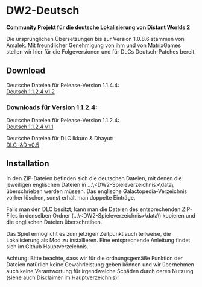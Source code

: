 # DW2-Deutsch
<strong>Community Projekt für die deutsche Lokalisierung von Distant Worlds 2</strong>

Die ursprünglichen Übersetzungen bis zur Version 1.0.8.6 stammen von Amalek. Mit freundlicher Genehmigung von ihm und von MatrixGames stellen wir hier für die Folgeversionen und für DLCs Deutsch-Patches bereit.

<h2>Download</h2>

Deutsche Dateien für Release-Version 1.1.4.4:  
[Deutsch 1.1.2.4 v1.2](https://github.com/Marty651/DW2-Deutsch/releases/download/v1.1.4.4-(2023.05.27)/DW2-Deutsch_1.1.4.4_v1.2.zip)

<h3>Downloads für Version 1.1.2.4:</h3>

Deutsche Dateien für Release-Version 1.1.2.4:  
[Deutsch 1.1.2.4 v1.1](https://github.com/Marty651/DW2-Deutsch/releases/download/v1.1.2.4-(2023.05.13)/DW2-Deutsch_1.1.2.4_v1.1.zip)

Deutsche Dateien für DLC Ikkuro & Dhayut:  
[DLC I&D v0.5](https://github.com/Marty651/DW2-Deutsch/releases/download/v1.1.2.4-(2023.05.13)/DW2-Deutsch_1.1.2.4_DLC_Ikkuro_and_Dhayut_v0.5.zip)


<h2>Installation</h2>

In den ZIP-Dateien befinden sich die deutschen Dateien, mit denen die jeweiligen englischen Dateien in ...\\\<DW2-Spieleverzeichnis\>\\data\\ überschrieben werden müssen. Das englische Galactopedia-Verzeichnis vorher löschen, sonst erhält man doppelte Einträge.

Falls man den DLC besitzt, kann man die Dateien des entsprechenden ZIP-Files in denselben Ordner (...\\\<DW2-Spieleverzeichnis\>\\data\\) kopieren und die englischen Dateien überschreiben.

Das Spiel ermöglicht es zum jetzigen Zeitpunkt auch teilweise, die Lokalisierung als Mod zu installieren. Eine entsprechende Anleitung findet sich im Github Hauptverzeichnis.

Achtung: Bitte beachte, dass wir für die ordnungsgemäße Funktion der Dateien natürlich keine Gewährleistung geben können und wir übernehmen auch keine Verantwortung für irgendwelche Schäden durch deren Nutzung (siehe auch Disclaimer im Hauptverzeichnis)!
